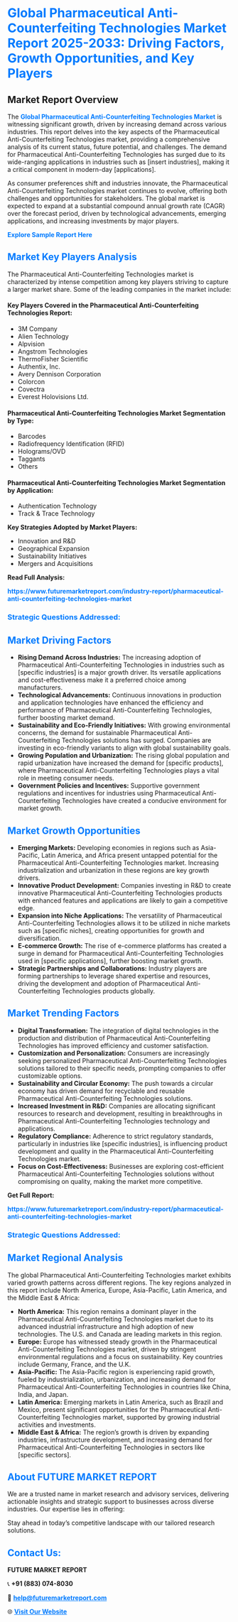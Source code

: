 <h1 style="color: #007BFF;">Global Pharmaceutical Anti-Counterfeiting Technologies Market Report 2025-2033: Driving Factors, Growth Opportunities, and Key Players</h1>

<section id="overview">
<h2>Market Report Overview</h2>
<p>The <a href="https://www.futuremarketreport.com/industry-report/pharmaceutical-anti-counterfeiting-technologies-market" style="color: #007BFF; text-decoration: none;"><strong>Global Pharmaceutical Anti-Counterfeiting Technologies Market</strong></a> is witnessing significant growth, driven by increasing demand across various industries. This report delves into the key aspects of the Pharmaceutical Anti-Counterfeiting Technologies market, providing a comprehensive analysis of its current status, future potential, and challenges. The demand for Pharmaceutical Anti-Counterfeiting Technologies has surged due to its wide-ranging applications in industries such as [insert industries], making it a critical component in modern-day [applications].</p>
<p>As consumer preferences shift and industries innovate, the Pharmaceutical Anti-Counterfeiting Technologies market continues to evolve, offering both challenges and opportunities for stakeholders. The global market is expected to expand at a substantial compound annual growth rate (CAGR) over the forecast period, driven by technological advancements, emerging applications, and increasing investments by major players.</p>
</section>

<section id="overview">
<p><a href="https://www.futuremarketreport.com/request-sample/reportId=35394" style="color: #007BFF; text-decoration: none;"><strong>Explore Sample Report Here</strong></a></p>
</section>

<section id="key-players">
<h2 style="color: #007BFF;">Market Key Players Analysis</h2>
<p>The Pharmaceutical Anti-Counterfeiting Technologies market is characterized by intense competition among key players striving to capture a larger market share. Some of the leading companies in the market include:</p>
<h4>Key Players Covered in the Pharmaceutical Anti-Counterfeiting Technologies Report:</h4>
<ul><li>3M Company</li><li>Alien Technology</li><li>Alpvision</li><li>Angstrom Technologies</li><li>ThermoFisher Scientific</li><li>Authentix, Inc.</li><li>Avery Dennison Corporation</li><li>Colorcon</li><li>Covectra</li><li>Everest Holovisions Ltd.</li></ul>
<h4>Pharmaceutical Anti-Counterfeiting Technologies Market Segmentation by Type:</h4>
<ul><li>Barcodes</li><li>Radiofrequency Identification (RFID)</li><li>Holograms/OVD</li><li>Taggants</li><li>Others</li></ul>

<h4>Pharmaceutical Anti-Counterfeiting Technologies Market Segmentation by Application:</h4>
<ul><li>Authentication Technology</li><li>Track &amp; Trace Technology</li></ul>
<p><strong>Key Strategies Adopted by Market Players:</strong></p>
<ul>
<li>Innovation and R&D</li>
<li>Geographical Expansion</li>
<li>Sustainability Initiatives</li>
<li>Mergers and Acquisitions</li>
</ul>
</section>

<section>
<p><strong>Read Full Analysis: </strong></p><a href="https://www.futuremarketreport.com/industry-report/pharmaceutical-anti-counterfeiting-technologies-market" style="color: #007BFF; text-decoration: none;"><strong>https://www.futuremarketreport.com/industry-report/pharmaceutical-anti-counterfeiting-technologies-market</strong></a>
<h3 style="color: #007BFF;">Strategic Questions Addressed:</h3>
</section>

<section id="driving-factors">
<h2 style="color: #007BFF;">Market Driving Factors</h2>
<ul>
<li><strong>Rising Demand Across Industries:</strong> The increasing adoption of Pharmaceutical Anti-Counterfeiting Technologies in industries such as [specific industries] is a major growth driver. Its versatile applications and cost-effectiveness make it a preferred choice among manufacturers.</li>
<li><strong>Technological Advancements:</strong> Continuous innovations in production and application technologies have enhanced the efficiency and performance of Pharmaceutical Anti-Counterfeiting Technologies, further boosting market demand.</li>
<li><strong>Sustainability and Eco-Friendly Initiatives:</strong> With growing environmental concerns, the demand for sustainable Pharmaceutical Anti-Counterfeiting Technologies solutions has surged. Companies are investing in eco-friendly variants to align with global sustainability goals.</li>
<li><strong>Growing Population and Urbanization:</strong> The rising global population and rapid urbanization have increased the demand for [specific products], where Pharmaceutical Anti-Counterfeiting Technologies plays a vital role in meeting consumer needs.</li>
<li><strong>Government Policies and Incentives:</strong> Supportive government regulations and incentives for industries using Pharmaceutical Anti-Counterfeiting Technologies have created a conducive environment for market growth.</li>
</ul>
</section>

<section id="growth-opportunities">
<h2 style="color: #007BFF;">Market Growth Opportunities</h2>
<ul>
<li><strong>Emerging Markets:</strong> Developing economies in regions such as Asia-Pacific, Latin America, and Africa present untapped potential for the Pharmaceutical Anti-Counterfeiting Technologies market. Increasing industrialization and urbanization in these regions are key growth drivers.</li>
<li><strong>Innovative Product Development:</strong> Companies investing in R&D to create innovative Pharmaceutical Anti-Counterfeiting Technologies products with enhanced features and applications are likely to gain a competitive edge.</li>
<li><strong>Expansion into Niche Applications:</strong> The versatility of Pharmaceutical Anti-Counterfeiting Technologies allows it to be utilized in niche markets such as [specific niches], creating opportunities for growth and diversification.</li>
<li><strong>E-commerce Growth:</strong> The rise of e-commerce platforms has created a surge in demand for Pharmaceutical Anti-Counterfeiting Technologies used in [specific applications], further boosting market growth.</li>
<li><strong>Strategic Partnerships and Collaborations:</strong> Industry players are forming partnerships to leverage shared expertise and resources, driving the development and adoption of Pharmaceutical Anti-Counterfeiting Technologies products globally.</li>
</ul>
</section>

<section id="trending-factors">
<h2 style="color: #007BFF;">Market Trending Factors</h2>
<ul>
<li><strong>Digital Transformation:</strong> The integration of digital technologies in the production and distribution of Pharmaceutical Anti-Counterfeiting Technologies has improved efficiency and customer satisfaction.</li>
<li><strong>Customization and Personalization:</strong> Consumers are increasingly seeking personalized Pharmaceutical Anti-Counterfeiting Technologies solutions tailored to their specific needs, prompting companies to offer customizable options.</li>
<li><strong>Sustainability and Circular Economy:</strong> The push towards a circular economy has driven demand for recyclable and reusable Pharmaceutical Anti-Counterfeiting Technologies solutions.</li>
<li><strong>Increased Investment in R&D:</strong> Companies are allocating significant resources to research and development, resulting in breakthroughs in Pharmaceutical Anti-Counterfeiting Technologies technology and applications.</li>
<li><strong>Regulatory Compliance:</strong> Adherence to strict regulatory standards, particularly in industries like [specific industries], is influencing product development and quality in the Pharmaceutical Anti-Counterfeiting Technologies market.</li>
<li><strong>Focus on Cost-Effectiveness:</strong> Businesses are exploring cost-efficient Pharmaceutical Anti-Counterfeiting Technologies solutions without compromising on quality, making the market more competitive.</li>
</ul>
</section>

<section>
<p><strong>Get Full Report: </strong></p><a href="https://www.futuremarketreport.com/industry-report/pharmaceutical-anti-counterfeiting-technologies-market" style="color: #007BFF; text-decoration: none;"><strong>https://www.futuremarketreport.com/industry-report/pharmaceutical-anti-counterfeiting-technologies-market</strong></a>
<h3 style="color: #007BFF;">Strategic Questions Addressed:</h3>
</section>


<section id="regional-analysis">
<h2 style="color: #007BFF;">Market Regional Analysis</h2>
<p>The global Pharmaceutical Anti-Counterfeiting Technologies market exhibits varied growth patterns across different regions. The key regions analyzed in this report include North America, Europe, Asia-Pacific, Latin America, and the Middle East & Africa:</p>
<ul>
<li><strong>North America:</strong> This region remains a dominant player in the Pharmaceutical Anti-Counterfeiting Technologies market due to its advanced industrial infrastructure and high adoption of new technologies. The U.S. and Canada are leading markets in this region.</li>
<li><strong>Europe:</strong> Europe has witnessed steady growth in the Pharmaceutical Anti-Counterfeiting Technologies market, driven by stringent environmental regulations and a focus on sustainability. Key countries include Germany, France, and the U.K.</li>
<li><strong>Asia-Pacific:</strong> The Asia-Pacific region is experiencing rapid growth, fueled by industrialization, urbanization, and increasing demand for Pharmaceutical Anti-Counterfeiting Technologies in countries like China, India, and Japan.</li>
<li><strong>Latin America:</strong> Emerging markets in Latin America, such as Brazil and Mexico, present significant opportunities for the Pharmaceutical Anti-Counterfeiting Technologies market, supported by growing industrial activities and investments.</li>
<li><strong>Middle East & Africa:</strong> The region’s growth is driven by expanding industries, infrastructure development, and increasing demand for Pharmaceutical Anti-Counterfeiting Technologies in sectors like [specific sectors].</li>
</ul>
</section>

<footer>
<h2 style="color: #007BFF;">About FUTURE MARKET REPORT</h2>
<p>We are a trusted name in market research and advisory services, delivering actionable insights and strategic support to businesses across diverse industries. Our expertise lies in offering:</p>

<p>Stay ahead in today’s competitive landscape with our tailored research solutions.</p>

<h2 style="color: #007BFF;">Contact Us:</h2>
<p><strong>FUTURE MARKET REPORT</strong></p>
<p>📞 <strong>+91 (883) 074-8030</strong></p>
<p>📧 <strong><a href="mailto:help@futuremarketreport.com" style="color: #007BFF;">help@futuremarketreport.com</a></strong></p>
<p>🌐 <strong><a href="https://www.futuremarketreport.com/" style="color: #007BFF;">Visit Our Website</a></strong></p>
</footer>